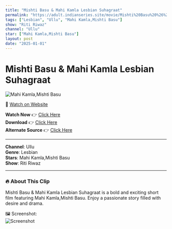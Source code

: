 ```yaml
---
title: "Mishti Basu & Mahi Kamla Lesbian Suhagraat"
permalink: "https://adult.indianseries.site/movie/Mishti%20Basu%20%26%20Mahi%20Kamla%20Lesbian%20Suhagraat"
tags: ["Lesbian", "Ullu", "Mahi Kamla,Mishti Basu"]
show: "Riti Riwaz"
channel: "Ullu"
star: ["Mahi Kamla,Mishti Basu"]
layout: post
date: "2025-01-01"
---
```


# Mishti Basu & Mahi Kamla Lesbian Suhagraat

![Mahi Kamla,Mishti Basu](https://shorts.desisins.com/wp-content/uploads/2023/05/Riti-Riawaz-Mishti-Basu-Mahi-Kamla-Lesbian-Ullu-shorts.desisins.com_.jpg)

🔗 [Watch on Website](https://adult.indianseries.site/movie/Mishti%20Basu%20%26%20Mahi%20Kamla%20Lesbian%20Suhagraat)

**Watch Now** 👉 [Click Here](https://adult.indianseries.site/movie/Mishti%20Basu%20%26%20Mahi%20Kamla%20Lesbian%20Suhagraat)  
**Download** 👉 [Click Here](https://adult.indianseries.site/movie/Mishti%20Basu%20%26%20Mahi%20Kamla%20Lesbian%20Suhagraat)  
**Alternate Source** 👉 [Click Here](https://adult.indianseries.site/movie/Mishti%20Basu%20%26%20Mahi%20Kamla%20Lesbian%20Suhagraat)

---

**Channel**: Ullu  
**Genre**: Lesbian  
**Stars**: Mahi Kamla,Mishti Basu  
**Show**: Riti Riwaz

---

### 🔥 About This Clip

Mishti Basu & Mahi Kamla Lesbian Suhagraat is a bold and exciting short film featuring Mahi Kamla,Mishti Basu. Enjoy a passionate story filled with desire and drama.
 
🖼️ Screenshot:  
![Screenshot](https://shorts.desisins.com/wp-content/uploads/2023/05/Riti-Riawaz-Mishti-Basu-Mahi-Kamla-Lesbian-Ullu-shorts.desisins.com_.jpg)

